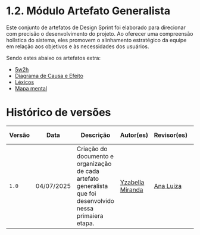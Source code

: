 # 1.2. Módulo Artefato Generalista
Este conjunto de artefatos de Design Sprint foi elaborado para direcionar com precisão o desenvolvimento do projeto. Ao oferecer uma compreensão holística do sistema, eles promovem o alinhamento estratégico da equipe em relação aos objetivos e às necessidades dos usuários.

Sendo estes abaixo os artefatos extra:

 - [5w2h](./Base/1.2.1.5w2h.md)
 - [Diagrama de Causa e Efeito](./Base/1.1.1.1.Lexicos.md) 
 - [Léxicos](./Base/1.2.2.Lexicos.md)
 - [Mapa mental](./Base/1.2.2.MapaMental.md)


# Histórico de versões
| Versão | Data | Descrição | Autor(es) | Revisor(es) | Data da revisão |
|--------|------|-----------|-----------|-------------|-----------------|
| `1.0` | 04/07/2025 | Criação do documento e organização de cada artefato generalista que foi desenvolvido nessa primaiera etapa. | [Yzabella Miranda](https://github.com/redjsun)  | [Ana Luiza](https://github.com/Ana-Luiza-SC) | 04/09/25 |